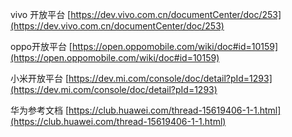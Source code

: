vivo 开放平台
[https://dev.vivo.com.cn/documentCenter/doc/253](https://dev.vivo.com.cn/documentCenter/doc/253)

oppo开放平台
[https://open.oppomobile.com/wiki/doc#id=10159](https://open.oppomobile.com/wiki/doc#id=10159)

小米开放平台
[https://dev.mi.com/console/doc/detail?pId=1293](https://dev.mi.com/console/doc/detail?pId=1293)

华为参考文档
[https://club.huawei.com/thread-15619406-1-1.html](https://club.huawei.com/thread-15619406-1-1.html)
